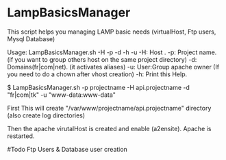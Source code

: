 LampBasicsManager
=================

This script helps you managing LAMP basic needs (virtualHost, Ftp users, Mysql Database)


Usage: LampBasicsManager.sh -H -p -d -h -u
  -H: Host .
  -p: Project name. (if you want to group others host on the same project directory)
  -d: Domains(fr|com|net). (it activates aliases)
  -u: User:Group apache owner (If you need to do a chown after vhost creation)
  -h: Print this Help.



$ LampBasicsManager.sh -p projectname -H api.projectname -d "fr|com|tk" -u "www-data:www-data" 

First This will create "/var/www/projectname/api.projectname" directory (also create log directories)

Then the apache virutalHost is created and enable (a2ensite).
Apache is restarted.


#Todo
Ftp Users & Database user creation 
